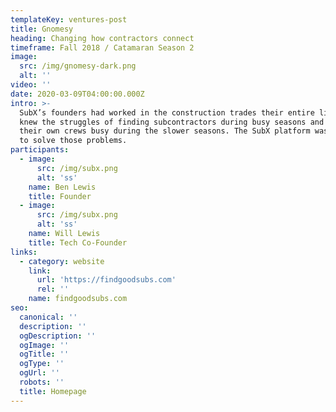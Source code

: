 ```yaml
---
templateKey: ventures-post
title: Gnomesy
heading: Changing how contractors connect
timeframe: Fall 2018 / Catamaran Season 2
image:
  src: /img/gnomesy-dark.png
  alt: ''
video: ''
date: 2020-03-09T04:00:00.000Z
intro: >-
  SubX’s founders had worked in the construction trades their entire lives and
  knew the struggles of finding subcontractors during busy seasons and keeping
  their own crews busy during the slower seasons. The SubX platform was created
  to solve those problems.
participants:
  - image:
      src: /img/subx.png
      alt: 'ss'
    name: Ben Lewis
    title: Founder
  - image:
      src: /img/subx.png
      alt: 'ss'
    name: Will Lewis
    title: Tech Co-Founder
links:
  - category: website
    link:
      url: 'https://findgoodsubs.com'
      rel: ''
    name: findgoodsubs.com
seo:
  canonical: ''
  description: ''
  ogDescription: ''
  ogImage: ''
  ogTitle: ''
  ogType: ''
  ogUrl: ''
  robots: ''
  title: Homepage
---
```



